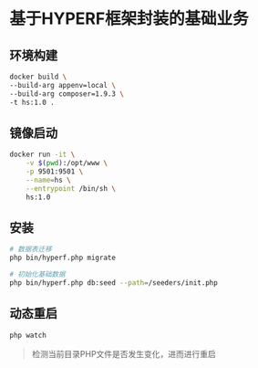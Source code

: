 # 基于HYPERF框架封装的基础业务

## 环境构建

```bash
docker build \
--build-arg appenv=local \
--build-arg composer=1.9.3 \
-t hs:1.0 .
```

## 镜像启动

```bash
docker run -it \
    -v $(pwd):/opt/www \
    -p 9501:9501 \
    --name=hs \
    --entrypoint /bin/sh \
    hs:1.0
```

## 安装

```bash
# 数据表迁移
php bin/hyperf.php migrate

# 初始化基础数据
php bin/hyperf.php db:seed --path=/seeders/init.php
```

## 动态重启

```bash
php watch
```
> 检测当前目录PHP文件是否发生变化，进而进行重启
